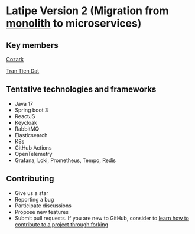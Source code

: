 # Latipe Version 2 (Migration from [monolith](https://github.com/tdatIT/latipe-web-project) to microservices)

## Key members
[Cozark](https://github.com/longho2002)

[Tran Tien Dat](https://github.com/tdatIT)
## Tentative technologies and frameworks
- Java 17
- Spring boot 3
- ReactJS
- Keycloak
- RabbitMQ
- Elasticsearch
- K8s
- GitHub Actions
- OpenTelemetry
- Grafana, Loki, Prometheus, Tempo, Redis

## Contributing
- Give us a star
- Reporting a bug
- Participate discussions
- Propose new features
- Submit pull requests. If you are new to GitHub, consider to [learn how to contribute to a project through forking](https://docs.github.com/en/get-started/quickstart/contributing-to-projects)
